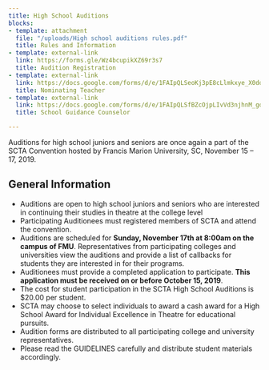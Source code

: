 ```yaml
---
title: High School Auditions
blocks:
- template: attachment
  file: "/uploads/High school auditions rules.pdf"
  title: Rules and Information
- template: external-link
  link: https://forms.gle/Wz4bcupikXZ69r3s7
  title: Audition Registration
- template: external-link
  link: https://docs.google.com/forms/d/e/1FAIpQLSeoKj3pE8cLlmkxye_X0dqN7gfmfVU2UxsWq5jZWLvyr-nSDw/viewform
  title: Nominating Teacher
- template: external-link
  link: https://docs.google.com/forms/d/e/1FAIpQLSfBZcOjpLIvVd3njhnM_gqIXYyYTEv-6_ATT2ZXck5g32wkNQ/viewform
  title: School Guidance Counselor

---
```

Auditions for high school juniors and seniors are once again a part of the SCTA Convention hosted by Francis Marion University, SC, November 15 – 17, 2019.

## General Information

* Auditions are open to high school juniors and seniors who are interested in continuing their studies in theatre at the college level
* Participating Auditionees must registered members of SCTA and attend the convention.
* Auditions are scheduled for **Sunday, November 17th at 8:00am on the campus of FMU**. Representatives from participating colleges and universities view the auditions and provide a list of callbacks for students they are interested in for their programs.
* Auditionees must provide a completed application to participate. **This application must be received on or before October 15, 2019**.
* The cost for student participation in the SCTA High School Auditions is $20.00 per student.
* SCTA may choose to select individuals to award a cash award for a High School Award for Individual Excellence in Theatre for educational pursuits.
* Audition forms are distributed to all participating college and university representatives.
* Please read the GUIDELINES carefully and distribute student materials accordingly.